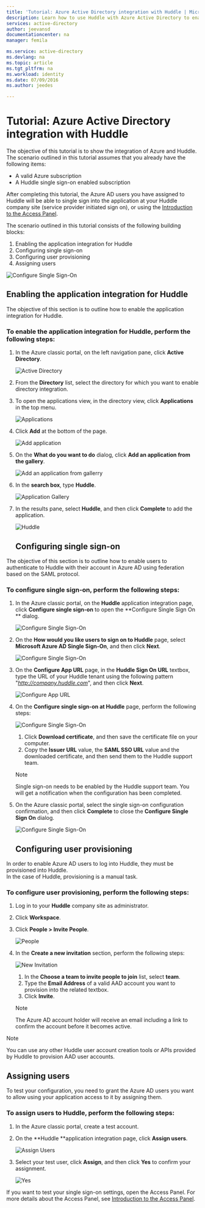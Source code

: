 ```yaml
---
title: 'Tutorial: Azure Active Directory integration with Huddle | Microsoft Azure'
description: Learn how to use Huddle with Azure Active Directory to enable single sign-on, automated provisioning, and more!
services: active-directory
author: jeevansd
documentationcenter: na
manager: femila

ms.service: active-directory
ms.devlang: na
ms.topic: article
ms.tgt_pltfrm: na
ms.workload: identity
ms.date: 07/09/2016
ms.author: jeedes

---
```

# Tutorial: Azure Active Directory integration with Huddle
The objective of this tutorial is to show the integration of Azure and Huddle.  
The scenario outlined in this tutorial assumes that you already have the following items:

* A valid Azure subscription
* A Huddle single sign-on enabled subscription

After completing this tutorial, the Azure AD users you have assigned to Huddle will be able to single sign into the application at your Huddle company site (service provider initiated sign on), or using the [Introduction to the Access Panel](active-directory-saas-access-panel-introduction.md).

The scenario outlined in this tutorial consists of the following building blocks:

1. Enabling the application integration for Huddle
2. Configuring single sign-on
3. Configuring user provisioning
4. Assigning users

![Configure Single Sign-On](./media/active-directory-saas-huddle-tutorial/IC787830.png "Configure Single Sign-On")

## Enabling the application integration for Huddle
The objective of this section is to outline how to enable the application integration for Huddle.

### To enable the application integration for Huddle, perform the following steps:
1. In the Azure classic portal, on the left navigation pane, click **Active Directory**.
   
   ![Active Directory](./media/active-directory-saas-huddle-tutorial/IC700993.png "Active Directory")
2. From the **Directory** list, select the directory for which you want to enable directory integration.
3. To open the applications view, in the directory view, click **Applications** in the top menu.
   
   ![Applications](./media/active-directory-saas-huddle-tutorial/IC700994.png "Applications")
4. Click **Add** at the bottom of the page.
   
   ![Add application](./media/active-directory-saas-huddle-tutorial/IC749321.png "Add application")
5. On the **What do you want to do** dialog, click **Add an application from the gallery**.
   
   ![Add an application from gallerry](./media/active-directory-saas-huddle-tutorial/IC749322.png "Add an application from gallerry")
6. In the **search box**, type **Huddle**.
   
   ![Application Gallery](./media/active-directory-saas-huddle-tutorial/IC787831.png "Application Gallery")
7. In the results pane, select **Huddle**, and then click **Complete** to add the application.
   
   ![Huddle](./media/active-directory-saas-huddle-tutorial/IC787832.png "Huddle")
   
   ## Configuring single sign-on

The objective of this section is to outline how to enable users to authenticate to Huddle with their account in Azure AD using federation based on the SAML protocol.

### To configure single sign-on, perform the following steps:
1. In the Azure classic portal, on the **Huddle** application integration page, click **Configure single sign-on** to open the **Configure Single Sign On ** dialog.
   
   ![Configure Single Sign-On](./media/active-directory-saas-huddle-tutorial/IC787833.png "Configure Single Sign-On")
2. On the **How would you like users to sign on to Huddle** page, select **Microsoft Azure AD Single Sign-On**, and then click **Next**.
   
   ![Configure Single Sign-On](./media/active-directory-saas-huddle-tutorial/IC787834.png "Configure Single Sign-On")
3. On the **Configure App URL** page, in the **Huddle Sign On URL** textbox, type the URL of your Huddle tenant using the following pattern "*http://company.huddle.com*", and then click **Next**.
   
   ![Configure App URL](./media/active-directory-saas-huddle-tutorial/IC787835.png "Configure App URL")
4. On the **Configure single sign-on at Huddle** page, perform the following steps:
   
   ![Configure Single Sign-On](./media/active-directory-saas-huddle-tutorial/IC787836.png "Configure Single Sign-On")
   
   1. Click **Download certificate**, and then save the certificate file on your computer.
   2. Copy the **Issuer URL** value, the **SAML SSO URL** value and the downloaded certificate, and then send them to the Huddle support team.
   
   > [!NOTE]
   > Single sign-on needs to be enabled by the Huddle support team.
   > You will get a notification when the configuration has been completed.
   > 
   > 
5. On the Azure classic portal, select the single sign-on configuration confirmation, and then click **Complete** to close the **Configure Single Sign On** dialog.
   
   ![Configure Single Sign-On](./media/active-directory-saas-huddle-tutorial/IC787837.png "Configure Single Sign-On")
   
   ## Configuring user provisioning

In order to enable Azure AD users to log into Huddle, they must be provisioned into Huddle.  
In the case of Huddle, provisioning is a manual task.

### To configure user provisioning, perform the following steps:
1. Log in to your **Huddle** company site as administrator.
2. Click **Workspace**.
3. Click **People \> Invite People**.
   
   ![People](./media/active-directory-saas-huddle-tutorial/IC787838.png "People")
4. In the **Create a new invitation** section, perform the following steps:
   
   ![New Invitation](./media/active-directory-saas-huddle-tutorial/IC787839.png "New Invitation")
   
   1. In the **Choose a team to invite people to join** list, select **team**.
   2. Type the **Email Address** of a valid AAD account you want to provision into the related textbox.
   3. Click **Invite**.
   
   > [!NOTE]
   > The Azure AD account holder will receive an email including a link to confirm the account before it becomes active.
   > 
   > 

> [!NOTE]
> You can use any other Huddle user account creation tools or APIs provided by Huddle to provision AAD user accounts.
> 
> 

## Assigning users
To test your configuration, you need to grant the Azure AD users you want to allow using your application access to it by assigning them.

### To assign users to Huddle, perform the following steps:
1. In the Azure classic portal, create a test account.
2. On the **Huddle **application integration page, click **Assign users**.
   
   ![Assign Users](./media/active-directory-saas-huddle-tutorial/IC787840.png "Assign Users")
3. Select your test user, click **Assign**, and then click **Yes** to confirm your assignment.
   
   ![Yes](./media/active-directory-saas-huddle-tutorial/IC767830.png "Yes")

If you want to test your single sign-on settings, open the Access Panel. For more details about the Access Panel, see [Introduction to the Access Panel](active-directory-saas-access-panel-introduction.md).

